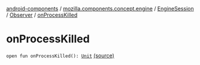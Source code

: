 [android-components](../../../index.md) / [mozilla.components.concept.engine](../../index.md) / [EngineSession](../index.md) / [Observer](index.md) / [onProcessKilled](./on-process-killed.md)

# onProcessKilled

`open fun onProcessKilled(): `[`Unit`](https://kotlinlang.org/api/latest/jvm/stdlib/kotlin/-unit/index.html) [(source)](https://github.com/mozilla-mobile/android-components/blob/master/components/concept/engine/src/main/java/mozilla/components/concept/engine/EngineSession.kt#L88)